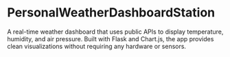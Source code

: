 # PersonalWeatherDashboardStation
A real-time weather dashboard that uses public APIs to display temperature, humidity, and air pressure. Built with Flask and Chart.js, the app provides clean visualizations without requiring any hardware or sensors.
